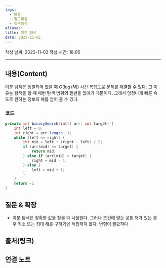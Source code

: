 ```yaml
---
tags:
  - 완성
  - 알고리즘
  - 이분탐색
aliases: 
title: 이분 탐색
date: 2023-11-02
---
```

작성 날짜: 2023-11-02
작성 시간: 18:05


----
## 내용(Content)
이분 탐색은 정렬되어 있을 때 $O(\log(N))$ 시간 복잡도로 문제를 해결할 수 있다. 그 이유는 탐색을 할 때 매번 탐색 범위의 절반을 없애기 때문이다. 그래서 엄청나게 빠른 속도로 원하는 정보의 해를 얻어 올 수 있다.

### 코드
```java
private int binarySearch(int[] arr, int target) {
	int left = 0;
	int right = arr.length -1;
	while (left <= right) {
		int mid = left + (right - left) / 2;
		if (arr[mid] == target) {
			return mid;
		} else if (arr[mid] > target) {
			right = mid - 1;	
		} else {
			left = mid + 1;
		}
	}
	return -1
}
```

## 질문 & 확장

- 이분 탐색은 정확한 값을 찾을 때 사용한다. 그러나 조건에 맞는 공통 해가 있는 경우 최소 또는 최대 해를 구하기엔 적합하지 않다. 변형이 필요하다 

## 출처(링크)


## 연결 노트










